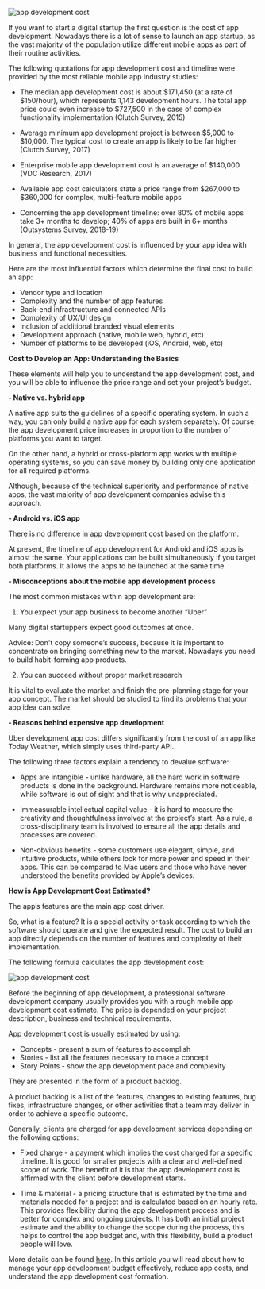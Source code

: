 ![app development cost](https://d32myzxfxyl12w.cloudfront.net/images/blog_images/e350636556e5a6f237aaed818ef29c22ab4e5bfd.png?1555945040)

If you want to start a digital startup the first question is the cost of app development. Nowadays there is a lot of sense to launch an app startup, as the vast majority of the population utilize different mobile apps as part of their routine activities.

The following quotations for app development cost and timeline were provided by the most reliable mobile app industry studies:

- The median app development cost is about $171,450 (at a rate of $150/hour), which represents 1,143 development hours. The total app price could even increase to $727,500 in the case of complex functionality implementation (Clutch Survey, 2015)

- Average minimum app development project is between $5,000 to $10,000. The typical cost to create an app is likely to be far higher (Clutch Survey, 2017)

- Enterprise mobile app development cost is an average of $140,000 (VDC Research, 2017)

- Available app cost calculators state a price range from $267,000 to $360,000 for complex, multi-feature mobile apps

- Concerning the app development timeline: over 80% of mobile apps take 3+ months to develop; 40% of apps are built in 6+ months (Outsystems Survey, 2018-19)

In general, the app development cost is influenced by your app idea with business and functional necessities.

Here are the most influential factors which determine the final cost to build an app:

- Vendor type and location
- Complexity and the number of app features
- Back-end infrastructure and connected APIs
- Complexity of UX/UI design
- Inclusion of additional branded visual elements
- Development approach (native, mobile web, hybrid, etc)
- Number of platforms to be developed (iOS, Android, web, etc)

**Cost to Develop an App: Understanding the Basics**

These elements will help you to understand the app development cost, and you will be able to influence the price range and set your project’s budget.

**- Native vs. hybrid app**

A native app suits the guidelines of a specific operating system. In such a way, you can only build a native app for each system separately. Of course, the app development price increases in proportion to the number of platforms you want to target.

On the other hand, a hybrid or cross-platform app works with multiple operating systems, so you can save money by building only one application for all required platforms.

Although, because of the technical superiority and performance of native apps, the vast majority of app development companies advise this approach.

**- Android vs. iOS app**

There is no difference in app development cost based on the platform. 

At present, the timeline of app development for Android and iOS apps is almost the same. Your applications can be built simultaneously if you target both platforms. It allows the apps to be launched at the same time.

**- Misconceptions about the mobile app development process**

The most common mistakes within app development are:

1. You expect your app business to become another “Uber”

Many digital startuppers expect good outcomes at once. 

Advice: Don't copy someone’s success, because it is important to concentrate on bringing something new to the market. Nowadays you need to build habit-forming app products.

2. You can succeed without proper market research

It is vital to evaluate the market and finish the pre-planning stage for your app concept. The market should be studied to find its problems that your app idea can solve.

**- Reasons behind expensive app development**

Uber development app cost differs significantly from the cost of an app like Today Weather, which simply uses third-party API.

The following three factors explain a tendency to devalue software:

- Apps are intangible - unlike hardware, all the hard work in software products is done in the background. Hardware remains more noticeable, while software is out of sight and that is why unappreciated.

- Immeasurable intellectual capital value - it is hard to measure the creativity and thoughtfulness involved at the project’s start. As a rule, a cross-disciplinary team is involved to ensure all the app details and processes are covered.

- Non-obvious benefits - some customers use elegant, simple, and intuitive products, while others look for more power and speed in their apps. This can be compared to Mac users and those who have never understood the benefits provided by Apple’s devices.

**How is App Development Cost Estimated?**

The app’s features are the main app cost driver.

So, what is a feature? It is a special activity or task according to which the software should operate and give the expected result.  The cost to build an app directly depends on the number of features and complexity of their implementation.

The following formula calculates the app development cost:

![app development cost](https://d1xple9gxb4tux.cloudfront.net/assets/images/article_images/42c82334ffaa6d2d7ce2c76eda59c2bd81e3aad6.png?1555590426)

Before the beginning of app development, a professional software development company usually provides you with a rough mobile app development cost estimate. The price is depended on your project description, business and technical requirements.

App development cost is usually estimated by using:

- Concepts - present a sum of features to accomplish
- Stories - list all the features necessary to make a concept
- Story Points - show the app development pace and complexity

They are presented in the form of a product backlog.

A product backlog is a list of the features, changes to existing features, bug fixes, infrastructure changes, or other activities that a team may deliver in order to achieve a specific outcome.

Generally, clients are charged for app development services depending on the following options:

- Fixed charge - a payment which implies the cost charged for a specific timeline. It is good for smaller projects with a clear and well-defined scope of work. The benefit of it is that the app development cost is affirmed with the client before development starts.

- Time & material - a pricing structure that is estimated by the time and materials needed for a project and is calculated based on an hourly rate. This provides flexibility during the app development process and is better for complex and ongoing projects.
It has both an initial project estimate and the ability to change the scope during the process, this helps to control the app budget and, with this flexibility, build a product people will love.

More details can be found [here](https://mlsdev.com/blog/app-development-cost). In this article you will read about how to manage your app development budget effectively, reduce app costs, and understand the app development cost formation.